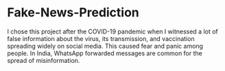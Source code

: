 # Fake-News-Prediction
I chose this project after the COVID-19 pandemic when I witnessed a lot of false information about the virus, its transmission, and vaccination spreading widely on social media. This caused fear and panic among  people. In India, WhatsApp forwarded messages are common for the spread of misinformation.
